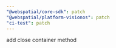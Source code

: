 ```yaml
---
"@webspatial/core-sdk": patch
"@webspatial/platform-visionos": patch
"ci-test": patch
---
```


add close container method
